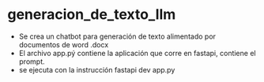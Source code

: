 # generacion_de_texto_llm
- Se crea un chatbot para generación de texto alimentado por documentos de word .docx
- El archivo app.pý contiene la aplicación que corre en fastapi, contiene el prompt.
- se ejecuta con la instrucción fastapi dev app.py
